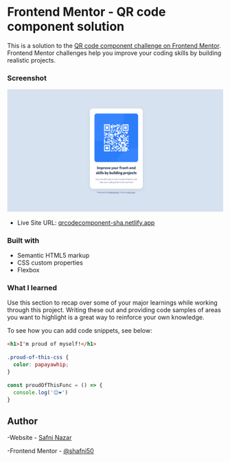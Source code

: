 # Frontend Mentor - QR code component solution

This is a solution to the [QR code component challenge on Frontend Mentor](https://www.frontendmentor.io/challenges/qr-code-component-iux_sIO_H). Frontend Mentor challenges help you improve your coding skills by building realistic projects. 

### Screenshot

![](./screenshot.png)


- Live Site URL: [qrcodecomponent-sha.netlify.app](https://qrcodecomponent-sha.netlify.app/)


### Built with

- Semantic HTML5 markup
- CSS custom properties
- Flexbox

### What I learned

Use this section to recap over some of your major learnings while working through this project. Writing these out and providing code samples of areas you want to highlight is a great way to reinforce your own knowledge.

To see how you can add code snippets, see below:

```html
<h1>I'm proud of myself!</h1>
```
```css
.proud-of-this-css {
  color: papayawhip;
}
```
```js
const proudOfThisFunc = () => {
  console.log('😌❤')
}
```

## Author

-Website - [Safni Nazar](https://linktr.ee/shafni50)

-Frontend Mentor - [@shafni50](https://www.frontendmentor.io/profile/shafni50)
